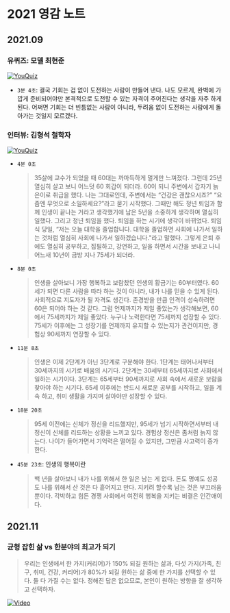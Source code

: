 # 2021 영감 노트

## 2021.09

### 유퀴즈: 모델 최현준

[![YouQuiz](https://img.youtube.com/vi/9wZxVNS5CK0/0.jpg)](https://youtu.be/9wZxVNS5CK0?t=183)

- `3분 4초`: 결국 기회는 겁 없이 도전하는 사람이 만들어 낸다. 나도 모르게, 완벽에 가깝게 준비되어야만 본격적으로 도전할 수 있는 자격이 주어진다는 생각을 자주 하게 된다. 어쩌면 기회는 더 빈틈없는 사람이 아니라, 두려움 없이 도전하는 사람에게 돌아가는 것일지 모르겠다.

### 인터뷰: 김형석 철학자

[![YouQuiz](https://img.youtube.com/vi/xw9MpFunkHg/0.jpg)](https://youtu.be/xw9MpFunkHg)

- `4분 0초`

    > 35살에 교수가 되었을 때 60대는 까마득하게 멀게만 느껴졌다. 그런데 25년 열심히 살고 보니 어느덧 60 회갑이 되더라. 60이 되니 주변에서 갑자기 늙은이로 취급을 했다. 나는 그대로인데, 주변에서는 “건강은 괜찮으시죠?” “요즘엔 무엇으로 소일하세요?”라고 묻기 시작했다. 그때만 해도 정년 퇴임과 함께 인생이 끝나는 거라고 생각했기에 남은 5년을 소중하게 생각하며 열심히 일했다. 그리고 정년 퇴임을 했다. 퇴임을 하는 시기에 생각이 바뀌었다. 퇴임식 당일, “저는 오늘 대학을 졸업합니다. 대학을 졸업하면 사회에 나가서 일하는 것처럼 열심히 사회에 나가서 일하겠습니다."라고 말했다. 그렇게 은퇴 후에도 열심히 공부하고, 집필하고, 강연하고, 일을 하면서 시간을 보내고 나니 어느새 10년이 금방 지나 75세가 되더라.

- `8분 0초`

    > 인생을 살아보니 가장 행복하고 보람찼던 인생의 황금기는 60부터였다. 60세가 되면 다른 사람을 따라 하는 것이 아니라, 내가 나를 믿을 수 있게 된다. 사회적으로 지도자가 될 자격도 생긴다. 존경받을 만큼 인격이 성숙하려면 60은 되어야 하는 것 같다. 그럼 언제까지가 제일 좋았는가 생각해보면, 60에서 75세까지가 제일 좋았다. 누구나 노력한다면 75세까지 성장할 수 있다. 75세가 이후에는 그 성장기를 언제까지 유지할 수 있는지가 관건이지만, 경험상 90세까지 연장할 수 있다.

- `11분 8초`
  
    > 인생은 이제 2단계가 아닌 3단계로 구분해야 한다. 1단계는 태어나서부터 30세까지의 시기로 배움의 시기다. 2단계는 30세부터 65세까지로 사회에서 일하는 시기이다. 3단계는 65세부터 90세까지로 사회 속에서 새로운 보람을 찾아야 하는 시기다. 65세 이후에는 반드시 새로운 공부를 시작하고, 일을 계속 하고, 취미 생활을 가지며 살아야만 성장할 수 있다.

- `18분 20초`
  
    > 95세 이전에는 신체가 정신을 리드했지만, 95세가 넘기 시작하면서부터 내 정신이 신체를 리드하는 상황을 느끼고 있다. 경험상 정신은 좀처럼 늙지 않는다. 나이가 들어가면서 기억력은 떨어질 수 있지만, 그만큼 사고력이 증가한다.

- `45분 23초`: 인생의 행복이란

    > 백 년을 살아보니 내가 나를 위해서 한 일은 남는 게 없다. 돈도 명예도 성공도 나를 위해서 산 것은 다 흩어지고 만다. 지키려 할수록 남는 것은 부끄러움뿐이다. 각박하고 힘든 경쟁 사회에서 여전히 행복을 지키는 비결은 인간애이다.

## 2021.11

### 균형 잡힌 삶 vs 한분야의 최고가 되기

> 우리는 인생에서 한 가지(커리어)가 150% 되길 원하는 삶과, 다섯 가지(가족, 친구, 취미, 건강, 커리어)가 80%가 되길 원하는 삶 중에 한 가지를 선택할 수 있다. 둘 다 가질 수는 없다. 정해진 답은 없으므로, 본인이 원하는 방향을 잘 생각하고 선택하자.

[![Video](https://img.youtube.com/vi/awWBEiZ7dm0/0.jpg)](https://youtu.be/awWBEiZ7dm0?t=41)

